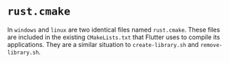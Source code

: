 # `rust.cmake`

In `windows` and `linux` are two identical files named `rust.cmake`.
These files are included in the existing `CMakeLists.txt` that Flutter uses
to compile its applications. They are a similar situation to `create-library.sh` and
`remove-library.sh`.